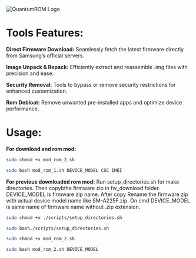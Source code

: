 ![QuantumROM Logo](QuantumROM/logo/QuantumROM.jpg)

# Tools Features:
**Direct Firmware Download:**
Seamlessly fetch the latest firmware directly from Samsung’s official servers.

**Image Unpack & Repack:**
 Efficiently extract and reassemble .img files with precision and ease.

**Security Removal:**
Tools to bypass or remove security restrictions for enhanced customization.

**Rom Debloat:**
Remove unwanted pre-installed apps and optimize device performance.

# Usage: #
**For download and rom mod:**
```bash
sudo chmod +x mod_rom_2.sh
```
```bash
sudo bash mod_rom_1.sh DEVICE_MODEL CSC IMEI
```

**For previous downloaded rom mod:**
Run setup_directories.sh for make directories. Then copybthe firmware zip in fw_download folder. DEVICE_MODEL is firmware zip name. After copy Rename the firmware zip with actual device model name like SM-A225F.zip. On cmd DEVICE_MODEL is same name of firmware name without .zip extension.

```bash
sudo chmod +x ./scripts/setup_directories.sh
```

```bash
sudo bash./scripts/setup_directories.sh
```

```bash
sudo chmod +x mod_rom_2.sh
```
```bash
sudo bash mod_rom_2.sh DEVICE_MODEL
```
